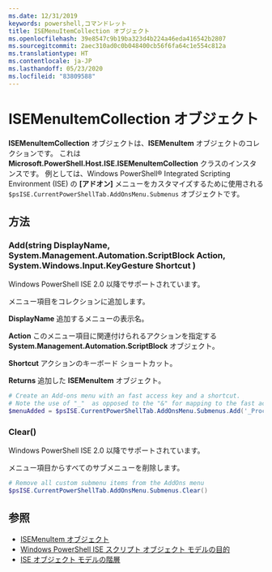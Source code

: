 ```yaml
---
ms.date: 12/31/2019
keywords: powershell,コマンドレット
title: ISEMenuItemCollection オブジェクト
ms.openlocfilehash: 39e8547c9b19ba323d4b224a46eda416542b2807
ms.sourcegitcommit: 2aec310ad0c0b048400cb56f6fa64c1e554c812a
ms.translationtype: HT
ms.contentlocale: ja-JP
ms.lasthandoff: 05/23/2020
ms.locfileid: "83809588"
---
```

# <a name="the-isemenuitemcollection-object"></a>ISEMenuItemCollection オブジェクト

**ISEMenuItemCollection** オブジェクトは、**ISEMenuItem** オブジェクトのコレクションです。 これは **Microsoft.PowerShell.Host.ISE.ISEMenuItemCollection** クラスのインスタンスです。 例としては、Windows PowerShell® Integrated Scripting Environment (ISE) の **[アドオン]** メニューをカスタマイズするために使用される `$psISE.CurrentPowerShellTab.AddOnsMenu.Submenus` オブジェクトです。

## <a name="method"></a>方法

### <a name="addstring-displayname-systemmanagementautomationscriptblock-action-systemwindowsinputkeygesture-shortcut-"></a>Add\(string DisplayName, System.Management.Automation.ScriptBlock Action, System.Windows.Input.KeyGesture Shortcut \)

Windows PowerShell ISE 2.0 以降でサポートされています。

メニュー項目をコレクションに追加します。

**DisplayName** 追加するメニューの表示名。

**Action** このメニュー項目に関連付けられるアクションを指定する **System.Management.Automation.ScriptBlock** オブジェクト。

**Shortcut** アクションのキーボード ショートカット。

**Returns** 追加した **ISEMenuItem** オブジェクト。

```powershell
# Create an Add-ons menu with an fast access key and a shortcut.
# Note the use of "_"  as opposed to the "&" for mapping to the fast access key letter for the menu item.
$menuAdded = $psISE.CurrentPowerShellTab.AddOnsMenu.Submenus.Add('_Process', {Get-Process}, 'Alt+P')
```

### <a name="clear"></a>Clear\(\)

Windows PowerShell ISE 2.0 以降でサポートされています。

メニュー項目からすべてのサブメニューを削除します。

```powershell
# Remove all custom submenu items from the AddOns menu
$psISE.CurrentPowerShellTab.AddOnsMenu.Submenus.Clear()
```

## <a name="see-also"></a>参照

- [ISEMenuItem オブジェクト](The-ISEMenuItem-Object.md)
- [Windows PowerShell ISE スクリプト オブジェクト モデルの目的](Purpose-of-the-Windows-PowerShell-ISE-Scripting-Object-Model.md)
- [ISE オブジェクト モデルの階層](The-ISE-Object-Model-Hierarchy.md)

